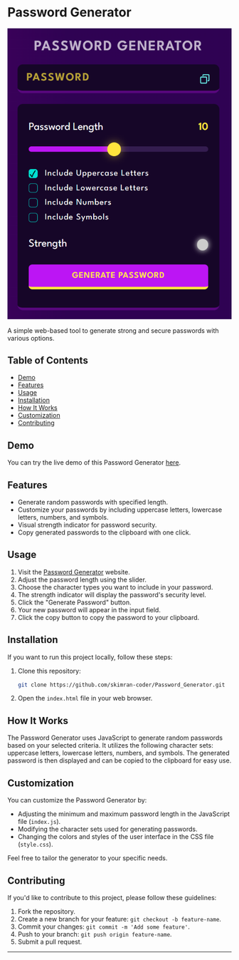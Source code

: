 # Password Generator

![Password Generator Screenshot](/Asset/passwordGenerator.png)

A simple web-based tool to generate strong and secure passwords with various options.

## Table of Contents

- [Demo](#demo)
- [Features](#features)
- [Usage](#usage)
- [Installation](#installation)
- [How It Works](#how-it-works)
- [Customization](#customization)
- [Contributing](#contributing)

## Demo

You can try the live demo of this Password Generator [here](https://skimran-coder.github.io/Password_Generator/).

## Features

- Generate random passwords with specified length.
- Customize your passwords by including uppercase letters, lowercase letters, numbers, and symbols.
- Visual strength indicator for password security.
- Copy generated passwords to the clipboard with one click.

## Usage

1. Visit the [Password Generator](https://skimran-coder.github.io/Password_Generator/) website.
2. Adjust the password length using the slider.
3. Choose the character types you want to include in your password.
4. The strength indicator will display the password's security level.
5. Click the "Generate Password" button.
6. Your new password will appear in the input field.
7. Click the copy button to copy the password to your clipboard.

## Installation

If you want to run this project locally, follow these steps:

1. Clone this repository:

   ```bash
   git clone https://github.com/skimran-coder/Password_Generator.git
   ```

2. Open the `index.html` file in your web browser.

## How It Works

The Password Generator uses JavaScript to generate random passwords based on your selected criteria. It utilizes the following character sets: uppercase letters, lowercase letters, numbers, and symbols. The generated password is then displayed and can be copied to the clipboard for easy use.

## Customization

You can customize the Password Generator by:

- Adjusting the minimum and maximum password length in the JavaScript file (`index.js`).
- Modifying the character sets used for generating passwords.
- Changing the colors and styles of the user interface in the CSS file (`style.css`).

Feel free to tailor the generator to your specific needs.

## Contributing

If you'd like to contribute to this project, please follow these guidelines:

1. Fork the repository.
2. Create a new branch for your feature: `git checkout -b feature-name`.
3. Commit your changes: `git commit -m 'Add some feature'`.
4. Push to your branch: `git push origin feature-name`.
5. Submit a pull request.

---